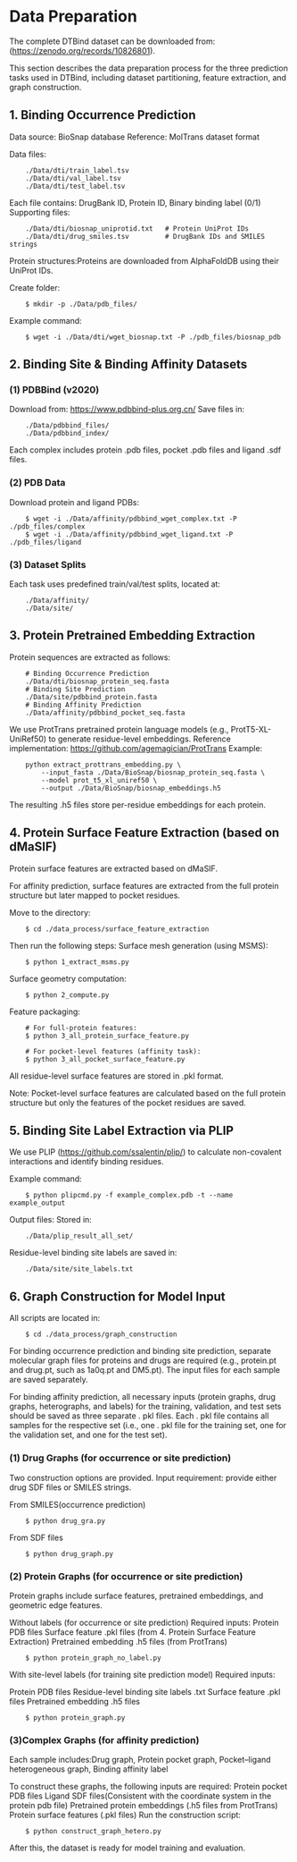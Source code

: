# Data Preparation

The complete DTBind dataset can be downloaded from:(https://zenodo.org/records/10826801).

This section describes the data preparation process for the three prediction tasks used in DTBind, including dataset partitioning, feature extraction, and graph construction.

## 1. Binding Occurrence Prediction

Data source: BioSnap database
Reference: MolTrans dataset format

Data files:

        ./Data/dti/train_label.tsv 
        ./Data/dti/val_label.tsv  
        ./Data/dti/test_label.tsv  

Each file contains: DrugBank ID, Protein ID, Binary binding label (0/1)
Supporting files:

        ./Data/dti/biosnap_uniprotid.txt   # Protein UniProt IDs
        ./Data/dti/drug_smiles.tsv         # DrugBank IDs and SMILES strings

Protein structures:Proteins are downloaded from AlphaFoldDB using their UniProt IDs.

Create folder:

        $ mkdir -p ./Data/pdb_files/

Example command:

        $ wget -i ./Data/dti/wget_biosnap.txt -P ./pdb_files/biosnap_pdb

## 2. Binding Site & Binding Affinity Datasets
### (1) PDBBind (v2020)

Download from: https://www.pdbbind-plus.org.cn/ 
Save files in:

        ./Data/pdbbind_files/
        ./Data/pdbbind_index/

Each complex includes protein .pdb files, pocket .pdb files and ligand .sdf files.

### (2) PDB Data

Download protein and ligand PDBs:

        $ wget -i ./Data/affinity/pdbbind_wget_complex.txt -P ./pdb_files/complex
        $ wget -i ./Data/affinity/pdbbind_wget_ligand.txt -P ./pdb_files/ligand

### (3) Dataset Splits

Each task uses predefined train/val/test splits, located at:

        ./Data/affinity/
        ./Data/site/

## 3. Protein Pretrained Embedding Extraction

Protein sequences are extracted as follows:

        # Binding Occurrence Prediction
        ./Data/dti/biosnap_protein_seq.fasta
        # Binding Site Prediction
        ./Data/site/pdbbind_protein.fasta
        # Binding Affinity Prediction
        ./Data/affinity/pdbbind_pocket_seq.fasta

We use ProtTrans pretrained protein language models (e.g., ProtT5-XL-UniRef50) to generate residue-level embeddings.
Reference implementation: https://github.com/agemagician/ProtTrans
Example:

        python extract_prottrans_embedding.py \
            --input_fasta ./Data/BioSnap/biosnap_protein_seq.fasta \
            --model prot_t5_xl_uniref50 \
            --output ./Data/BioSnap/biosnap_embeddings.h5

The resulting .h5 files store per-residue embeddings for each protein.

## 4. Protein Surface Feature Extraction (based on dMaSIF)

Protein surface features are extracted based on dMaSIF.

For affinity prediction, surface features are extracted from the full protein structure but later mapped to pocket residues.

Move to the directory:

        $ cd ./data_process/surface_feature_extraction

Then run the following steps:
Surface mesh generation (using MSMS):

        $ python 1_extract_msms.py

Surface geometry computation:

        $ python 2_compute.py

Feature packaging:

        # For full-protein features:
        $ python 3_all_protein_surface_feature.py

        # For pocket-level features (affinity task):
        $ python 3_all_pocket_surface_feature.py

All residue-level surface features are stored in .pkl format.

Note: Pocket-level surface features are calculated based on the full protein structure but only the features of the pocket residues are saved.

## 5. Binding Site Label Extraction via PLIP

We use PLIP (https://github.com/ssalentin/plip/) to calculate non-covalent interactions and identify binding residues.

Example command:

        $ python plipcmd.py -f example_complex.pdb -t --name example_output

Output files:
Stored in:

        ./Data/plip_result_all_set/

Residue-level binding site labels are saved in:

        ./Data/site/site_labels.txt

## 6. Graph Construction for Model Input

All scripts are located in:

        $ cd ./data_process/graph_construction

For binding occurrence prediction and binding site prediction, separate molecular graph files for proteins and drugs are required (e.g., protein.pt and drug.pt, such as 1a0q.pt and DM5.pt).  The input files for each sample are saved separately.

For binding affinity prediction, all necessary inputs (protein graphs, drug graphs, heterographs, and labels) for the training, validation, and test sets should be saved as three separate . pkl files.  Each . pkl file contains all samples for the respective set (i.e., one . pkl file for the training set, one for the validation set, and one for the test set).

### (1) Drug Graphs (for occurrence or site prediction)
Two construction options are provided. Input requirement: provide either drug SDF files or SMILES strings.

From SMILES(occurrence prediction)

        $ python drug_gra.py

From SDF files

        $ python drug_graph.py

### (2) Protein Graphs (for occurrence or site prediction)

Protein graphs include surface features, pretrained embeddings, and geometric edge features.

Without labels (for occurrence or site prediction)
Required inputs:
Protein PDB files
Surface feature .pkl files (from 4. Protein Surface Feature Extraction)
Pretrained embedding .h5 files (from ProtTrans)

        $ python protein_graph_no_label.py

With site-level labels (for training site prediction model)
Required inputs:

Protein PDB files
Residue-level binding site labels .txt
Surface feature .pkl files
Pretrained embedding .h5 files

        $ python protein_graph.py

### (3)Complex Graphs (for affinity prediction)

Each sample includes:Drug graph, Protein pocket graph, Pocket–ligand heterogeneous graph, Binding affinity label

To construct these graphs, the following inputs are required:
Protein pocket PDB files
Ligand SDF files(Consistent with the coordinate system in the protein pdb file)
Pretrained protein embeddings (.h5 files from ProtTrans)
Protein surface features (.pkl files)
Run the construction script:

        $ python construct_graph_hetero.py

After this, the dataset is ready for model training and evaluation.
